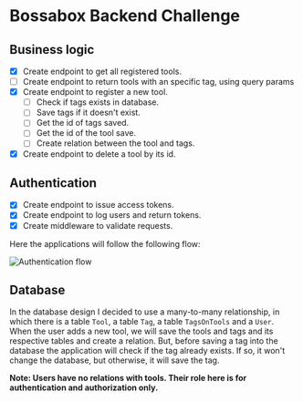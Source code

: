 # Bossabox Backend Challenge

## Business logic
- [x] Create endpoint to get all registered tools.
- [ ] Create endpoint to return tools with an specific tag, using query params
- [x] Create endpoint to register a new tool.
  - [ ] Check if tags exists in database.
  - [ ] Save tags if it doesn't exist.
  - [ ] Get the id of tags saved.
  - [ ] Get the id of the tool save.
  - [ ] Create relation between the tool and tags.
- [x] Create endpoint to delete a tool by its id.

## Authentication
- [x] Create endpoint to issue access tokens.
- [x] Create endpoint to log users and return tokens.
- [x] Create middleware to validate requests. 

Here the applications will follow the following flow:

![Authentication flow](https://media.discordapp.net/attachments/611633543420051458/995500936514510908/unknown.png?width=1375&height=664)

## Database

In the database design I decided to use a many-to-many relationship, in which there is a table `Tool`, a table `Tag`, a table `TagsOnTools` and a `User`. When the user adds a new tool, we will save the tools and tags and its respective tables and create a relation. But, before saving a tag into the database the application will check if the tag already exists. If so, it won't change the database, but otherwise, it will save the tag.

**Note: Users have no relations with tools. Their role here is for authentication and authorization only.**